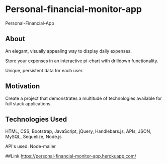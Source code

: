 # Personal-financial-monitor-app
Personal-Financial-App


## About
An elegant, visually appealing way to display daily expenses.

Store your expenses in an interactive pi-chart with drilldown functionality.

Unique, persistent data for each user.


## Motivation
Create a project that demonstrates a multitude of technologies available for full stack applications. 
## Technologies Used
HTML, CSS, Bootstrap, JavaScript, jQuery, Handlebars.js, APIs, JSON, MySQL, Sequelize, Node.js

API's used:
Node-mailer

##Link
https://personal-financial-monitor-app.herokuapp.com/